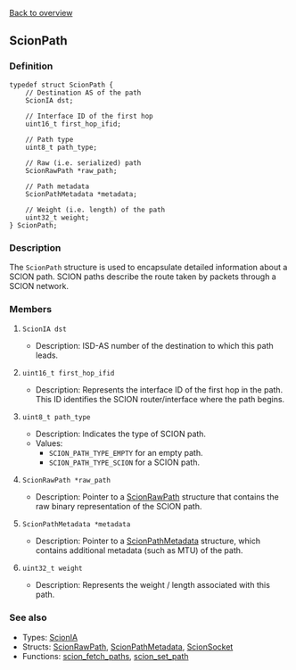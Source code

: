 [Back to overview](/docs/main.md)

## ScionPath
### Definition
```
typedef struct ScionPath {
    // Destination AS of the path
	ScionIA dst;

    // Interface ID of the first hop
	uint16_t first_hop_ifid;

    // Path type
	uint8_t path_type;

    // Raw (i.e. serialized) path
	ScionRawPath *raw_path;

    // Path metadata
	ScionPathMetadata *metadata;

    // Weight (i.e. length) of the path
	uint32_t weight;
} ScionPath;
```

### Description
The `ScionPath` structure is used to encapsulate detailed information about a SCION path. SCION paths describe the route taken by packets through a SCION network.

### Members
1. `ScionIA dst`
    - Description: ISD-AS number of the destination to which this path leads.

2. `uint16_t first_hop_ifid`
    - Description: Represents the interface ID of the first hop in the path. This ID identifies the SCION router/interface where the path begins.

3. `uint8_t path_type`
    - Description: Indicates the type of SCION path.
    - Values:
        - `SCION_PATH_TYPE_EMPTY` for an empty path.
        - `SCION_PATH_TYPE_SCION` for a SCION path.

4. `ScionRawPath *raw_path`
    - Description: Pointer to a [ScionRawPath](/docs/structs/scion_raw_path.md) structure that contains the raw binary representation of the SCION path.

5. `ScionPathMetadata *metadata`
    - Description: Pointer to a [ScionPathMetadata](/docs/structs/scion_path_metadata.md) structure, which contains additional metadata (such as MTU) of the path.

6. `uint32_t weight`
    - Description: Represents the weight / length associated with this path.

### See also
- Types: [ScionIA](/docs/types.md#scionia)
- Structs: [ScionRawPath](/docs/structs/scion_raw_path.md), [ScionPathMetadata](/docs/structs/scion_path_metadata.md), [ScionSocket](/docs/structs/scion_socket.md)
- Functions: [scion_fetch_paths](/docs/functions/scion_fetch_paths.md), [scion_set_path](/docs/functions/scion_set_path.md)